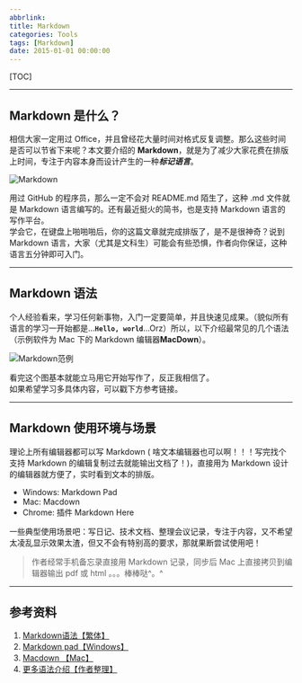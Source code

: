 ```yaml
---
abbrlink: 
title: Markdown
categories: Tools
tags: [Markdown]
date: 2015-01-01 00:00:00
---
```


[TOC]

---

## Markdown 是什么？ 

相信大家一定用过 Office，并且曾经花大量时间对格式反复调整。那么这些时间是否可以节省下来呢？本文要介绍的 **Markdown**，就是为了减少大家花费在排版上时间，专注于内容本身而设计产生的一种***标记语言***。      

![Markdown](http://upload-images.jianshu.io/upload_images/80247-6fe66bf1cbbfc4f1.jpg?imageMogr2/auto-orient/strip%7CimageView2/2/w/1240)

用过 GitHub 的程序员，那么一定不会对 README.md 陌生了，这种 .md 文件就是 Markdown 语言编写的。还有最近挺火的简书，也是支持 Markdown 语言的写作平台。  
学会它，在键盘上啪啪啪后，你的这篇文章就完成排版了，是不是很神奇？说到 Markdown 语言，大家（尤其是文科生）可能会有些恐惧，作者向你保证，这种语言五分钟即可入门。 

---     

## Markdown 语法   
个人经验看来，学习任何新事物，入门一定要简单，并且快速见成果。（貌似所有语言的学习一开始都是...**`Hello, world`**...Orz）所以，以下介绍最常见的几个语法（示例软件为 Mac 下的 Markdown 编辑器**MacDown**）。    

![Markdown范例](http://upload-images.jianshu.io/upload_images/80247-60bf89af35fdb55c.png?imageMogr2/auto-orient/strip%7CimageView2/2/w/1240)

看完这个图基本就能立马用它开始写作了，反正我相信了。      
如果希望学习多具体内容，可以戳下方参考链接。 
      
---     

## Markdown 使用环境与场景   
理论上所有编辑器都可以写 Markdown ( 啥文本编辑器也可以啊！！！写完找个支持 Markdown 的编辑复制过去就能输出文档了！)，直接用为 Markdown 设计的编辑器就方便了，实时看到文本的排版。        

- Windows: Markdown Pad  
- Mac: Macdown   
- Chrome: 插件 Markdown Here  

一些典型使用场景吧：写日记、技术文档、整理会议记录，专注于内容，又不希望太凌乱显示效果太渣，但又不会有特别高的要求，那就果断尝试使用吧！    
>    作者经常手机备忘录直接用 Markdown 记录，同步后 Mac 上直接拷贝到编辑器输出 pdf 或 html 。。。棒棒哒^。^   

---     

## 参考资料 
1. [Markdown语法【繁体】](http://markdown.tw/)    
2. [Markdown pad【Windows】](http://markdownpad.com/)  
3. [Macdown 【Mac】](http://macdown.uranusjr.com/)  
4. [更多语法介绍【作者整理】](http://lzsdodo.me/?p=17)
